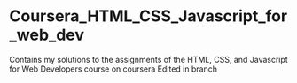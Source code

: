 # Coursera_HTML_CSS_Javascript_for_web_dev
Contains my solutions to the assignments of the HTML, CSS, and Javascript for Web Developers course on coursera
Edited in branch